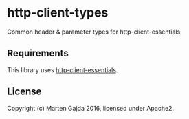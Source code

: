 # http-client-types

Common header & parameter types for http-client-essentials.

## Requirements

This library uses [http-client-essentials](https://github.com/dmfs/http-client-essentials).

## License

Copyright (c) Marten Gajda 2016, licensed under Apache2.


